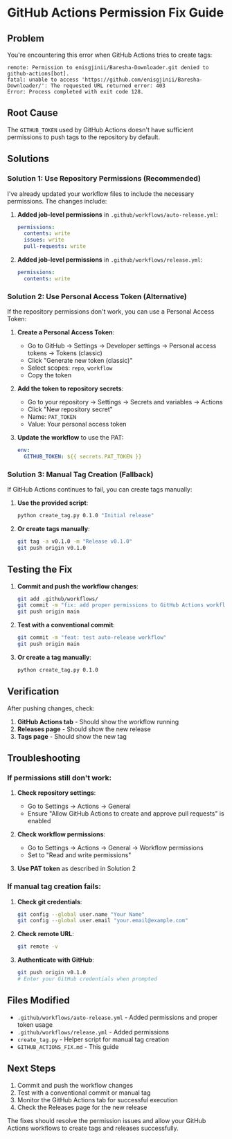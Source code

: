 # GitHub Actions Permission Fix Guide

## Problem
You're encountering this error when GitHub Actions tries to create tags:
```
remote: Permission to enisgjinii/Baresha-Downloader.git denied to github-actions[bot].
fatal: unable to access 'https://github.com/enisgjinii/Baresha-Downloader/': The requested URL returned error: 403
Error: Process completed with exit code 128.
```

## Root Cause
The `GITHUB_TOKEN` used by GitHub Actions doesn't have sufficient permissions to push tags to the repository by default.

## Solutions

### Solution 1: Use Repository Permissions (Recommended)

I've already updated your workflow files to include the necessary permissions. The changes include:

1. **Added job-level permissions** in `.github/workflows/auto-release.yml`:
   ```yaml
   permissions:
     contents: write
     issues: write
     pull-requests: write
   ```

2. **Added job-level permissions** in `.github/workflows/release.yml`:
   ```yaml
   permissions:
     contents: write
   ```

### Solution 2: Use Personal Access Token (Alternative)

If the repository permissions don't work, you can use a Personal Access Token:

1. **Create a Personal Access Token**:
   - Go to GitHub → Settings → Developer settings → Personal access tokens → Tokens (classic)
   - Click "Generate new token (classic)"
   - Select scopes: `repo`, `workflow`
   - Copy the token

2. **Add the token to repository secrets**:
   - Go to your repository → Settings → Secrets and variables → Actions
   - Click "New repository secret"
   - Name: `PAT_TOKEN`
   - Value: Your personal access token

3. **Update the workflow** to use the PAT:
   ```yaml
   env:
     GITHUB_TOKEN: ${{ secrets.PAT_TOKEN }}
   ```

### Solution 3: Manual Tag Creation (Fallback)

If GitHub Actions continues to fail, you can create tags manually:

1. **Use the provided script**:
   ```bash
   python create_tag.py 0.1.0 "Initial release"
   ```

2. **Or create tags manually**:
   ```bash
   git tag -a v0.1.0 -m "Release v0.1.0"
   git push origin v0.1.0
   ```

## Testing the Fix

1. **Commit and push the workflow changes**:
   ```bash
   git add .github/workflows/
   git commit -m "fix: add proper permissions to GitHub Actions workflows"
   git push origin main
   ```

2. **Test with a conventional commit**:
   ```bash
   git commit -m "feat: test auto-release workflow"
   git push origin main
   ```

3. **Or create a tag manually**:
   ```bash
   python create_tag.py 0.1.0
   ```

## Verification

After pushing changes, check:

1. **GitHub Actions tab** - Should show the workflow running
2. **Releases page** - Should show the new release
3. **Tags page** - Should show the new tag

## Troubleshooting

### If permissions still don't work:

1. **Check repository settings**:
   - Go to Settings → Actions → General
   - Ensure "Allow GitHub Actions to create and approve pull requests" is enabled

2. **Check workflow permissions**:
   - Go to Settings → Actions → General → Workflow permissions
   - Set to "Read and write permissions"

3. **Use PAT token** as described in Solution 2

### If manual tag creation fails:

1. **Check git credentials**:
   ```bash
   git config --global user.name "Your Name"
   git config --global user.email "your.email@example.com"
   ```

2. **Check remote URL**:
   ```bash
   git remote -v
   ```

3. **Authenticate with GitHub**:
   ```bash
   git push origin v0.1.0
   # Enter your GitHub credentials when prompted
   ```

## Files Modified

- `.github/workflows/auto-release.yml` - Added permissions and proper token usage
- `.github/workflows/release.yml` - Added permissions
- `create_tag.py` - Helper script for manual tag creation
- `GITHUB_ACTIONS_FIX.md` - This guide

## Next Steps

1. Commit and push the workflow changes
2. Test with a conventional commit or manual tag
3. Monitor the GitHub Actions tab for successful execution
4. Check the Releases page for the new release

The fixes should resolve the permission issues and allow your GitHub Actions workflows to create tags and releases successfully. 
